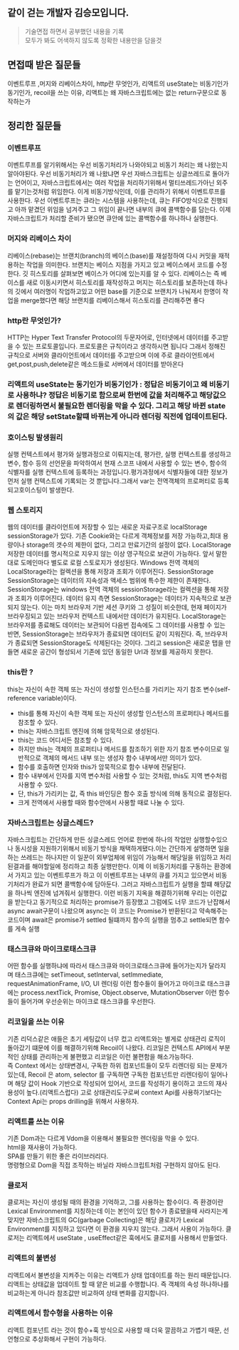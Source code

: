 ## 같이 걷는 개발자 김승모입니다.
> 기술면접 하면서 공부했던 내용을 기록<br/>
> 모두가 봐도 어색하지 않도록 정확한 내용만을 담을것

## 면접때 받은 질문들
이벤트루프 ,머지와 리베이스차이, http란 무엇인가, 리액트의 useState는 비동기인가 동기인가, recoil을 쓰는 이유, 리액트는 왜  자바스크립트에는 없는 return구문으로 동작하는가

## 정리한 질문들

### 이벤트루프 
이벤트루프를 알기위해서는 우선 비동기처리가 나와야되고 비동기 처리는 왜 나왔는지 알아야된다. 우선 비동기처리가 왜 나왔냐면 우선 자바스크립트는 싱글쓰레드로 돌아가는 언어이고, 자바스크립트에서는 여러 작업을 처리하기위해서 멀티쓰레드가아닌 외주를 맡기는것처럼 위임한다. 이게 비동기방식인데, 이를 관리하기 위해서 이벤트루프를 사용한다.	우선 이벤트루프는 큐라는 시스템을 사용하는데, 큐는 FIFO방식으로 진행되고 아까 맡겼던 위임을 넘겨주고 그 위임이 끝나면 내부의 큐에 콜백함수를 담는다. 이제 자바스크립트가 처리할 준비가 됐으면 큐안에 있는 콜백함수를 하나하나 실행한다.

### 머지와 리베이스 차이 
리베이스(rebase)는 브랜치(branch)의 베이스(base)를 재설정하여 다시 커밋을 재적용하는 작업을 의미한다. 브랜치는 베이스 지점을 가지고 있고 베이스에서 코드를 수정한다. 깃 히스토리를 살펴보면 베이스가 어디에 있는지를 알 수 있다.
리베이스는 즉 베이스를 새로 이동시키면서 히스토리를 재작성하고 머지는 히스토리를 보존하는데 하나의 깃에서 여러명이 작업하고있고 어떤 base를 기준으로 브랜치가 나눠져서 한명이 작업을 merge했다면 해당 브랜치를 리베이스해서 히스토리를 관리해주면 좋다

### http란 무엇인가? 
 HTTP는 Hyper Text Transfer Protocol의 두문자어로, 인터넷에서 데이터를 주고받을 수 있는 프로토콜입니다. 프로토콜은 규칙이라고 생각하시면 됩니다
그래서 정해진 규칙으로 서버와 클라이언트에서 데이터를 주고받으며 이에 주로 클라이언트에서 get,post,push,delete같은 메소드들로 서버에서 데이터를 받아온다

### 리액트의 useState는 동기인가 비동기인가 : 정답은 비동기이고 왜 비동기로 사용하냐? 정답은 비동기로 함으로써 한번에 값을 처리해주고 해당값으로 렌더링하면서 불필요한 렌더링을 막을 수 있다. 그리고 해당 바뀐 state의 값은 해당 setState할떄 바뀌는게 아니라 렌더링 직전에 업데이트된다.

### 호이스팅 발생원리 
실행 컨텍스트에서 평가와 실행과정으로 이뤄지는데,  평가란, 실행 컨텍스트를 생성하고 변수, 함수 등의 선언문을 파악하여서 현재 스코프 내에서 사용할 수 있는 변수, 함수의 식별자를 실행 컨텍스트에 등록하는 과정입니다.평가과정에서 식별자들에 대한 정보가 먼저 실행 컨텍스트에 기록되는 것 뿐입니다.그래서 var는 전역객체의 프로퍼티로 등록되고호이스팅이 발생한다.

### 웹 스토리지 
 웹의 데이터를 클라이언트에 저장할 수 있는 새로운 자료구조로 localStorage sessionStorage가 있다.
기존 Cookie와는 다르게 객체정보를 저장 가능하고,최대 용량이나 storage의 갯수의 제한이 없다, 그리고 만료기간의 설정이 없다.
LocalStorage
저장한 데이터를 명시적으로 지우지 않는 이상 영구적으로 보관이 가능하다. 앞서 말한대로 도메인마다 별도로 로컬 스토로지가 생성된다. Windows 전역 객체의 LocalStorage라는 컬렉션을 통해 저장과 조회가 이루어진다.
SessionStorage
SessionStorage는 데이터의 지속성과 액세스 범위에 특수한 제한이 존재한다. SessionStorage는 windows 전역 객체의 sessionStorage라는 컬렉션을 통해 저장과 조회가 이루어진다.
데이터 유지 측면
SessionStorage는 데이터가 지속적으로 보관되지 않는다. 이는 마치 브라우저 기반 세션 쿠키와 그 성질이 비슷한데, 현재 페이지가 브라우징되고 있는 브라우저 컨텍스트 내에서만 데이터가 유지된다.
LocalStorage는 브라우저를 종료해도 데이터는 보관되어 다음번 접속에도 그 데이터를 사용할 수 있는 반면, SessionStorage는 브라우저가 종료되면 데이터도 같이 지워진다. 즉, 브라우저가 종료되면 SessionStorage도 삭제된다는 것이다.
그리고 session은 새로운 탭을 만들면 새로운 공간이 형성되서 기존에 있던 동일한 Url과 정보를 제공하지 못한다.

### this란 ?
this는 자신이 속한 객체 또는 자신이 생성할 인스턴스를 가리키는 자기 참조 변수(self-reference variable)이다.
* this를 통해 자신이 속한 객체 또는 자신이 생성할 인스턴스의 프로퍼티나 메서드를 참조할 수 있다.
* this는 자바스크립트 엔진에 의해 암묵적으로 생성된다.
* this는 코드 어디서든 참조할 수 있다.
* 하지만 this는 객체의 프로퍼티나 메서드를 참조하기 위한 자기 참조 변수이므로 일반적으로 객체의 메서드 내부 또는 생성자 함수 내부에서만 의미가 있다.
* 함수를 호출하면 인자와 this가 암묵적으로 함수 내부에 전달된다.
* 함수 내부에서 인자를 지역 변수처럼 사용할 수 있는 것처럼, this도 지역 변수처럼 사용할 수 있다.
* 단, this가 가리키는 값, 즉 this 바인딩은 함수 호출 방식에 의해 동적으로 결정된다.
* 크게 전역에서 사용할 때와 함수안에서 사용할 때로 나눌 수 있다.

### 자바스크립트는 싱글스레드?
자바스크립트는 간단하게 만든 싱글스레드 언어로 한번에 하나의 작업만 실행할수있으나 동시성을 지원하기위해서 비동기 방식을 채택하게됐다.이는 간단하게 설명하면 일을 하는 쓰레드는 하나지만 이 일꾼이 외부업체에 위임이 가능해서 해당일을 위임하고 처리된결과를 해야할일에 정리하고 최종 실행만한다.
이제 이 비동기처리를 구동하는 환경에서 가지고 있는 이벤트루프가 하고 이 이벤트루프는 내부의 큐를 가지고 있으면서 비동기처리가 완료가 되면 콜백함수에 담아둔다. 그러고 자바스크립트가 실행을 할떄 해당값을 하나씩 엔진에 넘겨줘서 실행한다.
이런 비동기 지옥을 해결하기위해 우리는 이런값을 받는다고 동기적으로 처리하는 promise가 등장했고 그럼에도 너무 코드가 난잡해서 async await구문이 나왔으며 async는 이 코드는 Promise가 반환된다고 약속해주는 코드이며 await은 promise가 settled 될떄까지 함수의 실행을 멈추고 settle되면 함수를 게속 실행

### 태스크큐와 마이크로태스크큐
어떤 함수를 실행하냐에 따라서 태스크큐와 마이크로태스크큐에 들어가는지가 달라지며 태스크큐에는 setTimeout, setInterval, setImmediate, requestAnimationFrame, I/O, UI 렌더링 이런 함수들이 들어가고
마이크로 태스크큐에는
process.nextTick, Promise, Object.observe, MutationObserver
이런 함수들이 들어가며 우선순위는 마이크로 태스크큐를 우선한다.

### 리코일을 쓰는 이유
기존 리덕스같은 애들은 초기 세팅값이 너무 컸고 리액트와는 별게로 상태관리 로직이 돌아갔기 떄문에 이를 해결하기위해 Recoil이 나왔다. 리코일은 컨텍스트 API에서 부분적인 상태를 관리하는게 불편했고 리코일은 이런 불편함을 해소가능하다.<br>
즉 Context 에서는 상태변경시, 구독한 하위 컴포넌트들이 모두 리렌더링 되는 문제가 있는데, Recoil 은 atom, selector 를 구독하면 구독한 컴포넌트만 리렌더링이 일어나며 해당 값이 Hook 기반으로 작성되어 있어서, 코드를 작성하기 용이하고 코드의 재사용성이 높다.(리액트스럽다) 
고로 상태관리도구로써 context Api를 사용하기보다는 Context Api는 props drilling을 위해서 사용하자.

### 리액트를 쓰는 이유
기존 Dom과는 다르게 Vdom을 이용해서 불필요한 렌더링을 막을 수 있다. <br>
html을 재사용이 가능하다. <br>
SPA를 만들기 위한 좋은 라이브러리다. <br>
명령형으로 Dom을 직접 조작하는 바닐라 자바스크립트처럼 구현하지 않아도 된다.

### 클로저
클로저는 자신이 생성될 때의 환경을 기억하고, 그를 사용하는 함수이다. 즉 환경이란 Lexical Environment를 지칭하는데 이는 본인이 있던 함수가 종료됐을때 사라지는게 맞지만 자바스크립트의 GC(garbage Collecting)은 해당 클로저가 Lexical Environment를 지칭하고 있다면 이 환경을 지우지 않는다. 그래서 사용이 가능하다.
클로저는 리액트에서 useState , useEffect같은 훅에서도 클로저를 사용해서 만들었다.

### 리액트의 불변성
리액트에서 불변성을 지켜주는 이유는 리액트가 상태 업데이트를 하는 원리 때문입니다. 리액트는 상태값을 업데이트 할 때 얕은 비교를 수행합니다. 즉 객체의 속성 하나하나를 비교하는게 아니라 참조값만 비교하여 상태 변화를 감지합니다.

### 리액트에서 함수형을 사용하는 이유
리액트 컴포넌트 라는 것이 함수+훅 방식으로 사용할 때 더욱 깔끔하고 가볍기 때문, 선언형으로 추상화해서 구현이 가능하다.
